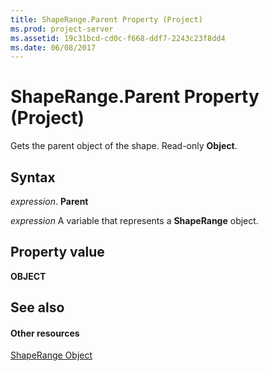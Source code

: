 ```yaml
---
title: ShapeRange.Parent Property (Project)
ms.prod: project-server
ms.assetid: 19c31bcd-cd0c-f668-ddf7-2243c23f8dd4
ms.date: 06/08/2017
---
```



# ShapeRange.Parent Property (Project)
Gets the parent object of the shape. Read-only  **Object**.

## Syntax

 _expression_. **Parent**

 _expression_ A variable that represents a **ShapeRange** object.


## Property value

 **OBJECT**


## See also


#### Other resources


[ShapeRange Object](shaperange-object-project.md)

